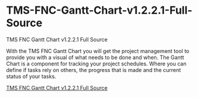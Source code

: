 # TMS-FNC-Gantt-Chart-v1.2.2.1-Full-Source
TMS FNC Gantt Chart v1.2.2.1 Full Source

With the TMS FNC Gantt Chart you will get the project management tool to provide you with a visual of what needs to be done and when. The Gantt Chart is a component for tracking your project schedules. Where you can define if tasks rely on others, the progress that is made and the current status of your tasks.

[TMS FNC Gantt Chart v1.2.2.1 Full Source](https://developer.team/delphi/34917-tms-fnc-gantt-chart-v1221-full-source.html)
